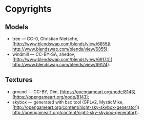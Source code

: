 # Copyrights

## Models

* tree &mdash; CC-0, Christian Nietsche,
[http://www.blendswap.com/blends/view/6855](
http://www.blendswap.com/blends/view/6855);
* windmill &mdash; CC-BY-SA, ahedov,
[http://www.blendswap.com/blends/view/69174](
http://www.blendswap.com/blends/view/69174).

## Textures

* ground &mdash; CC-BY, Dim,
[https://opengameart.org/node/8143](https://opengameart.org/node/8143);
* skybox &mdash; generated with bsc tool (GPLv2, MysticMike,
[http://opengameart.org/content/night-sky-skybox-generator](
http://opengameart.org/content/night-sky-skybox-generator)).
